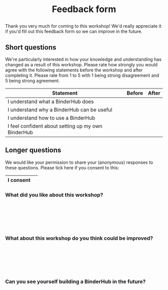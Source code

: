 # <p align="center">Feedback form</p>

Thank you very much for coming to this workshop! We'd really appreciate it if you'd fill out this feedback form so we can improve in the future.


## Short questions

We're particularly interested in how your knowledge and understanding has changed as a result of this workshop. Please rate how strongly you would agree with the following statements before the workshop and after completing it. Please rate from 1 to  5 with 1 being strong disagreement and 5 being strong agreement.

| Statement                                          | Before | After |
|----------------------------------------------------|--------|-------|
| I understand what a BinderHub does                 |        |       |
| I understand why a BinderHub can be useful         |        |       |
| I understand how to use a BinderHub                |        |       |
| I feel confident about setting up my own BinderHub |        |       |

## Longer questions

We would like your permission to share your (anonymous) responses to these questions. Please tick here if you consent to this:

| I consent |      |
| --------- |------|

### What did you like about this workshop?

&nbsp;

&nbsp;

&nbsp;

### What about this workshop do you think could be improved?

&nbsp;

&nbsp;

&nbsp;

### Can you see yourself building a BinderHub in the future?

&nbsp;

&nbsp;

&nbsp;
